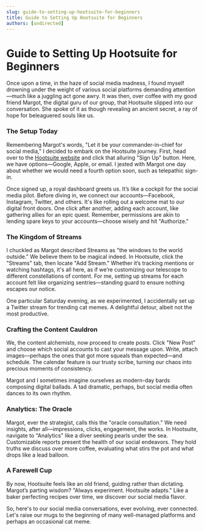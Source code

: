 ```yaml
---
slug: guide-to-setting-up-hootsuite-for-beginners
title: Guide to Setting Up Hootsuite for Beginners
authors: [undirected]
---
```



# Guide to Setting Up Hootsuite for Beginners

Once upon a time, in the haze of social media madness, I found myself drowning under the weight of various social platforms demanding attention—much like a juggling act gone awry. It was then, over coffee with my good friend Margot, the digital guru of our group, that Hootsuite slipped into our conversation. She spoke of it as though revealing an ancient secret, a ray of hope for beleaguered souls like us.

### The Setup Today

Remembering Margot's words, "Let it be your commander-in-chief for social media," I decided to embark on the Hootsuite journey. First, head over to the [Hootsuite website](https://hootsuite.com) and click that alluring "Sign Up" button. Here, we have options—Google, Apple, or email. I jested with Margot one day about whether we would need a fourth option soon, such as telepathic sign-in.

Once signed up, a royal dashboard greets us. It’s like a cockpit for the social media pilot. Before diving in, we connect our accounts—Facebook, Instagram, Twitter, and others. It's like rolling out a welcome mat to our digital front doors. One click after another, adding each account, like gathering allies for an epic quest. Remember, permissions are akin to lending spare keys to your accounts—choose wisely and hit "Authorize."

### The Kingdom of Streams

I chuckled as Margot described Streams as "the windows to the world outside." We believe them to be magical indeed. In Hootsuite, click the "Streams" tab, then locate "Add Stream." Whether it’s tracking mentions or watching hashtags, it's all here, as if we’re customizing our telescope to different constellations of content. For me, setting up streams for each account felt like organizing sentries—standing guard to ensure nothing escapes our notice.

One particular Saturday evening, as we experimented, I accidentally set up a Twitter stream for trending cat memes. A delightful detour, albeit not the most productive.

### Crafting the Content Cauldron

We, the content alchemists, now proceed to create posts. Click "New Post" and choose which social accounts to cast your message upon. Write, attach images—perhaps the ones that got more squeals than expected—and schedule. The calendar feature is our trusty scribe, turning our chaos into precious moments of consistency.

Margot and I sometimes imagine ourselves as modern-day bards composing digital ballads. A tad dramatic, perhaps, but social media often dances to its own rhythm.

### Analytics: The Oracle

Margot, ever the strategist, calls this the "oracle consultation." We need insights, after all—impressions, clicks, engagement, the works. In Hootsuite, navigate to "Analytics" like a diver seeking pearls under the sea. Customizable reports present the health of our social endeavors. They hold truths we discuss over more coffee, evaluating what stirs the pot and what drops like a lead balloon.

### A Farewell Cup

By now, Hootsuite feels like an old friend, guiding rather than dictating. Margot’s parting wisdom? "Always experiment. Hootsuite adapts." Like a baker perfecting recipes over time, we discover our social media flavor.

So, here's to our social media conversations, ever evolving, ever connected. Let's raise our mugs to the beginning of many well-managed platforms and perhaps an occasional cat meme.


